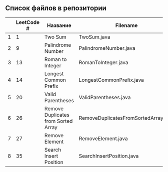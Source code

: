 ## Список файлов в репозитории ##

|     | LeetCode # | Название              | Filename                             | Level |
|-----|------------|-----------------------|--------------------------------------| ------|
| 1   | 1          | Two Sum               | TwoSum.java                          | Easy  |
| 2   | 9          | Palindrome Number     | PalindromeNumber.java                | Easy  |
| 3   | 13         | Roman to Integer      | RomanToInteger.java                  | Easy  |
| 4   | 14         | Longest Common Prefix | LongestCommonPrefix.java             | Easy  |
| 5   | 20         | Valid Parentheses     | ValidParentheses.java                | Easy  |
| 6   | 26         | Remove Duplicates from Sorted Array | RemoveDuplicatesFromSortedArray.java | Easy  |   
| 7   | 27         | Remove Element        | RemoveElement.java                   | Easy  |  
| 8   | 35          | Search Insert Position                      | SearchInsertPosition.java            | Easy  |  

